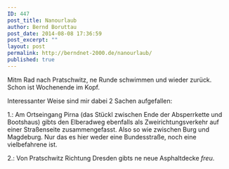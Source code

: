 ```yaml
---
ID: 447
post_title: Nanourlaub
author: Bernd Boruttau
post_date: 2014-08-08 17:36:59
post_excerpt: ""
layout: post
permalink: http://berndnet-2000.de/nanourlaub/
published: true
---
```

Mitm Rad nach Pratschwitz, ne Runde schwimmen und wieder zurück. Schon ist Wochenende im Kopf.

Interessanter Weise sind mir dabei 2 Sachen aufgefallen:

1.: Am Ortseingang Pirna (das Stückl zwischen Ende der Absperrkette und Bootshaus) gibts den Elberadweg ebenfalls als Zweirichtungsverkehr auf einer Straßenseite zusammengefasst. Also so wie zwischen Burg und Magdeburg. Nur das es hier weder eine Bundesstraße, noch eine vielbefahrene ist.

2.: Von Pratschwitz Richtung Dresden gibts ne neue Asphaltdecke *freu*.